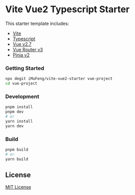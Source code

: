 # Vite Vue2 Typescript Starter

This starter template includes:

- [Vite](https://vitejs.dev/guide/)
- [Typescript](https://www.typescriptlang.org/)
- [Vue v2.7](https://github.com/vuejs/vue/blob/main/CHANGELOG.md#270-2022-07-01)
- [Vue Router v3](https://v3.router.vuejs.org/)
- [Pinia v2](https://pinia.vuejs.org/)

### Getting Started

```sh
npx degit iMuFeng/vite-vue2-starter vue-project
cd vue-project
```

### Development

```sh
pnpm install
pnpm dev
# or
yarn install
yarn dev
```

### Build

```sh
pnpm build
# or
yarn build
```

## License

[MIT License](./LICENSE)
